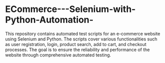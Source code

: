 # ECommerce---Selenium-with-Python-Automation-
This repository contains automated test scripts for an e-commerce website using Selenium and Python. The scripts cover various functionalities such as user registration, login, product search, add to cart, and checkout processes. The goal is to ensure the reliability and performance of the website through comprehensive automated testing.
